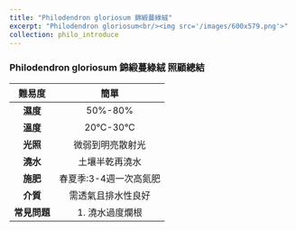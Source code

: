 ```yaml
---
title: "Philodendron gloriosum 錦緞蔓綠絨"
excerpt: "Philodendron gloriosum<br/><img src='/images/600x579.png'>"
collection: philo_introduce
---
```


### Philodendron gloriosum 錦緞蔓綠絨 照顧總結

|**難易度**| 簡單 |
|:-:|:-:|
|**濕度**|50%-80%|
|**溫度**|20°C-30°C|
|**光照**|微弱到明亮散射光|
|**澆水**|土壤半乾再澆水|
|**施肥**|春夏季:3-4週一次高氮肥|
|**介質**|需透氣且排水性良好|
|**常見問題**|1. 澆水過度爛根|
